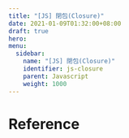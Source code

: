 ```yaml
---
title: "[JS] 閉包(Closure)"
date: 2021-01-09T01:32:00+08:00
draft: true
hero: 
menu:
  sidebar:
    name: "[JS] 閉包(Closure)"
    identifier: js-closure
    parent: Javascript
    weight: 1000
---
```

# Reference